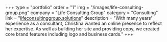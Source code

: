 +++
type = "portfolio"
order = "1"
img = "/images/life-consulting-group.png"
company = "Life Consulting Group"
category = "Consulting"
link = "<a href='https://lifeconsultinggroup.solutions'>lifeconsultinggroup.solutions</a>"
description = "With many years’ experience as a consultant, Christina wanted an online presence to reflect her expertise. As well as building her site and providing copy, we created core brand features including logo and business cards."
+++
